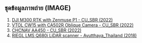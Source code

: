 ## ชุดข้อมูลภาพถ่าย (IMAGE)
1. [DJI M300 RTK with Zenmuse P1 - CU_SBR (2022)](https://chula-my.sharepoint.com/:f:/g/personal/thirawat_b_alumni_chula_ac_th/EklbnRgoWBpOg4SzkcunnNcBEVTdlEt-mcVGsleWtVM20g?e=4RvUsi)
2. [VTOL CW15 with CA502R Oblique Camera - CU_SBR (2022)](https://chula-my.sharepoint.com/:f:/g/personal/thirawat_b_alumni_chula_ac_th/Eq0dXchaKu1KjkhTokmKOYYBXcNkwPBF-QAMMrWlghhTkw?e=zOBgtZ)      
3. [CHCNAV AA450 - CU_SBR (2022)](https://chula-my.sharepoint.com/:f:/g/personal/thirawat_b_alumni_chula_ac_th/Ep85R8jvn0pDiiHj2t-g8bUBYOIL9uZSqSoTM5MI2T0NSw?e=idrOBO)
4. [RIEGL LMS Q680i LiDAR scanner -  Ayutthaya_Thailand (2018)](https://chula-my.sharepoint.com/:f:/g/personal/thirawat_b_alumni_chula_ac_th/EkLDwSe768RBtxRniHtp8AEBYgaOfYdgAZstXjXusso2Xg?e=JkZV68)
